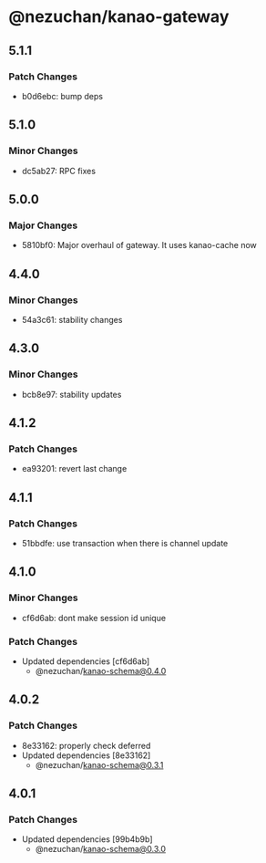 # @nezuchan/kanao-gateway

## 5.1.1

### Patch Changes

- b0d6ebc: bump deps

## 5.1.0

### Minor Changes

- dc5ab27: RPC fixes

## 5.0.0

### Major Changes

- 5810bf0: Major overhaul of gateway. It uses kanao-cache now

## 4.4.0

### Minor Changes

- 54a3c61: stability changes

## 4.3.0

### Minor Changes

- bcb8e97: stability updates

## 4.1.2

### Patch Changes

- ea93201: revert last change

## 4.1.1

### Patch Changes

- 51bbdfe: use transaction when there is channel update

## 4.1.0

### Minor Changes

- cf6d6ab: dont make session id unique

### Patch Changes

- Updated dependencies [cf6d6ab]
  - @nezuchan/kanao-schema@0.4.0

## 4.0.2

### Patch Changes

- 8e33162: properly check deferred
- Updated dependencies [8e33162]
  - @nezuchan/kanao-schema@0.3.1

## 4.0.1

### Patch Changes

- Updated dependencies [99b4b9b]
  - @nezuchan/kanao-schema@0.3.0
